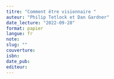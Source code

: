 ```yaml
---
titre: "Comment être visionnaire "
auteur: "Philip Tetlock et Dan Gardner"
date_lecture: "2022-09-28"
format: papier
langue: fr
note:
slug: ""
couverture: 
isbn: 
date_pub: 
editeur: 
---
```

